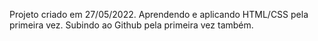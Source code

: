 Projeto criado em 27/05/2022.
Aprendendo e aplicando HTML/CSS pela primeira vez.
Subindo ao Github pela primeira vez também.